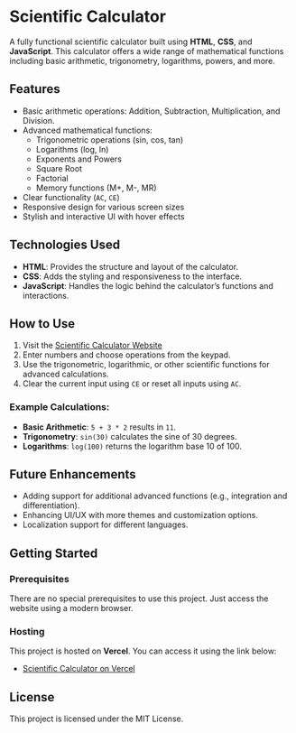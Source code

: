 # Scientific Calculator

A fully functional scientific calculator built using **HTML**, **CSS**, and **JavaScript**. This calculator offers a wide range of mathematical functions including basic arithmetic, trigonometry, logarithms, powers, and more.

## Features

- Basic arithmetic operations: Addition, Subtraction, Multiplication, and Division.
- Advanced mathematical functions: 
  - Trigonometric operations (sin, cos, tan)
  - Logarithms (log, ln)
  - Exponents and Powers
  - Square Root
  - Factorial
  - Memory functions (M+, M-, MR)
- Clear functionality (`AC`, `CE`)
- Responsive design for various screen sizes
- Stylish and interactive UI with hover effects

## Technologies Used

- **HTML**: Provides the structure and layout of the calculator.
- **CSS**: Adds the styling and responsiveness to the interface.
- **JavaScript**: Handles the logic behind the calculator’s functions and interactions.

## How to Use

1. Visit the [Scientific Calculator Website](https://scientific-calc-five.vercel.app/)
2. Enter numbers and choose operations from the keypad.
3. Use the trigonometric, logarithmic, or other scientific functions for advanced calculations.
4. Clear the current input using `CE` or reset all inputs using `AC`.

### Example Calculations:

- **Basic Arithmetic**: `5 + 3 * 2` results in `11`.
- **Trigonometry**: `sin(30)` calculates the sine of 30 degrees.
- **Logarithms**: `log(100)` returns the logarithm base 10 of 100.

## Future Enhancements

- Adding support for additional advanced functions (e.g., integration and differentiation).
- Enhancing UI/UX with more themes and customization options.
- Localization support for different languages.

## Getting Started

### Prerequisites

There are no special prerequisites to use this project. Just access the website using a modern browser.

### Hosting

This project is hosted on **Vercel**. You can access it using the link below:

- [Scientific Calculator on Vercel](https://scientific-calc-five.vercel.app/)

## License

This project is licensed under the MIT License.

